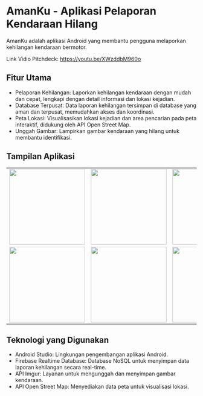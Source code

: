 <h1>AmanKu - Aplikasi Pelaporan Kendaraan Hilang</h1>

<p>AmanKu adalah aplikasi Android yang membantu pengguna melaporkan kehilangan kendaraan bermotor.</p>

<p>Link Vidio Pitchdeck: <a href="https://youtu.be/XWzddbM960o">https://youtu.be/XWzddbM960o</a></p>

<h2>Fitur Utama</h2>

<ul>
  <li>Pelaporan Kehilangan: Laporkan kehilangan kendaraan dengan mudah dan cepat, lengkapi dengan detail informasi dan lokasi kejadian.</li>
  <li>Database Terpusat: Data laporan kehilangan tersimpan di database yang aman dan terpusat, memudahkan akses dan koordinasi.</li>
  <li>Peta Lokasi: Visualisasikan lokasi kejadian dan area pencarian pada peta interaktif, didukung oleh API Open Street Map.</li>
  <li>Unggah Gambar: Lampirkan gambar kendaraan yang hilang untuk membantu identifikasi.</li>
</ul>

<h2>Tampilan Aplikasi</h2>

<table>
  <tr>
    <td><img src="https://github.com/user-attachments/assets/f23fc566-3350-4d97-895f-49466adcd1fb" width="200"></td>
    <td><img src="https://github.com/user-attachments/assets/11f3ffcc-cfe4-4fc7-b251-8e5a7005d877" width="200"></td>
    <td><img src="https://github.com/user-attachments/assets/bd6470cb-d9c1-4e64-855b-2044d972f6e8" width="200"></td>
  </tr>
  <tr>
    <td><img src="https://github.com/user-attachments/assets/14e906f2-b4ac-47cb-afc1-c8819822d235" width="200"></td>
    <td><img src="https://github.com/user-attachments/assets/f45b52d4-6aea-4276-ad17-d5f1815751b1" width="200"></td>
    <td><img src="https://github.com/user-attachments/assets/f5e864ce-c139-412f-be6e-4d2c03c38379" width="200"></td>
  </tr>
</table>

<h2>Teknologi yang Digunakan</h2>

<ul>
  <li>Android Studio: Lingkungan pengembangan aplikasi Android.</li>
  <li>Firebase Realtime Database: Database NoSQL untuk menyimpan data laporan kehilangan secara real-time.</li>
  <li>API Imgur: Layanan untuk mengunggah dan menyimpan gambar kendaraan.</li>
  <li>API Open Street Map: Menyediakan data peta untuk visualisasi lokasi.</li>
</ul>
